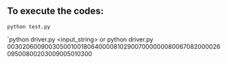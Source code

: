 ## To execute the codes:

`python test.py`

`python driver.py <input_string> or python driver.py 003020600900305001001806400008102900700000008006708200002609500800203009005010300



